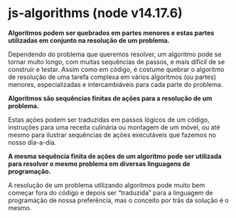 # js-algorithms (node v14.17.6)

**Algoritmos podem ser quebrados em partes menores e estas partes utilizadas em conjunto na resolução de um problema.**

Dependendo do problema que queremos resolver, um algoritmo pode se tornar muito longo, com muitas sequências de passos, e mais difícil de se construir e testar. Assim como em código, é costume quebrar o algoritmo de resolução de uma tarefa complexa em vários algoritmos (ou partes) menores, especializadas e intercambiáveis para cada parte do problema.

**Algoritmos são sequências finitas de ações para a resolução de um problema.**

Estas ações podem ser traduzidas em passos lógicos de um código, instruções para uma receita culinária ou montagem de um móvel, ou até mesmo para ilustrar sequências de ações executáveis que fazemos no nosso dia-a-dia.

**A mesma sequência finita de ações de um algoritmo pode ser utilizada para resolver o mesmo problema em diversas linguagens de programação.**

A resolução de um problema utilizando algoritmos pode muito bem começar fora do código e depois ser “traduzida” para a linguagem de programação de nossa preferência, mas o conceito por trás da solução é o mesmo.
